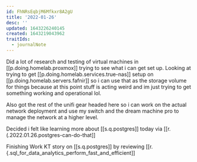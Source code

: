 ```yaml
---
id: FhNRsEqbjM6Mfkxr8A2gU
title: '2022-01-26'
desc: ''
updated: 1643226240145
created: 1643219043962
traitIds:
  - journalNote
---
```


Did a lot of research and testing of virtual machines in [[p.doing.homelab.proxmox]] trying to see what i can get set up. Looking at trying to get [[p.doing.homelab.services.true-nas]] setup on [[p.doing.homelab.servers.fafnir]] so i can use that as the storage volume for things because at this point stuff is acting weird and im just trying to get something working and operational lol. 

Also got the rest of the unifi gear headed here so i can work on the actual network deployment and use my switch and the dream machine pro to manage the network at a higher level.

Decided i felt like learning more about [[s.q.postgres]] today via [[r.(.2022.01.26.postgres-can-do-that]]

Finishing Work KT story on [[s.q.postgres]] by reviewing [[r.{.sql_for_data_analytics_perform_fast_and_efficient]]